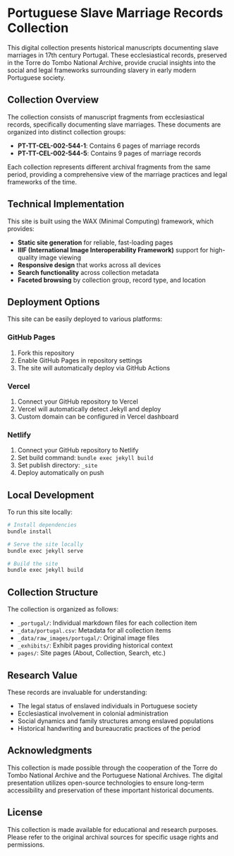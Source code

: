 # Portuguese Slave Marriage Records Collection

This digital collection presents historical manuscripts documenting slave marriages in 17th century Portugal. These ecclesiastical records, preserved in the Torre do Tombo National Archive, provide crucial insights into the social and legal frameworks surrounding slavery in early modern Portuguese society.

## Collection Overview

The collection consists of manuscript fragments from ecclesiastical records, specifically documenting slave marriages. These documents are organized into distinct collection groups:

- **PT-TT-CEL-002-544-1**: Contains 6 pages of marriage records
- **PT-TT-CEL-002-544-5**: Contains 9 pages of marriage records

Each collection represents different archival fragments from the same period, providing a comprehensive view of the marriage practices and legal frameworks of the time.

## Technical Implementation

This site is built using the WAX (Minimal Computing) framework, which provides:

- **Static site generation** for reliable, fast-loading pages
- **IIIF (International Image Interoperability Framework)** support for high-quality image viewing
- **Responsive design** that works across all devices
- **Search functionality** across collection metadata
- **Faceted browsing** by collection group, record type, and location

## Deployment Options

This site can be easily deployed to various platforms:

### GitHub Pages

1. Fork this repository
2. Enable GitHub Pages in repository settings
3. The site will automatically deploy via GitHub Actions

### Vercel

1. Connect your GitHub repository to Vercel
2. Vercel will automatically detect Jekyll and deploy
3. Custom domain can be configured in Vercel dashboard

### Netlify

1. Connect your GitHub repository to Netlify
2. Set build command: `bundle exec jekyll build`
3. Set publish directory: `_site`
4. Deploy automatically on push

## Local Development

To run this site locally:

```bash
# Install dependencies
bundle install

# Serve the site locally
bundle exec jekyll serve

# Build the site
bundle exec jekyll build
```

## Collection Structure

The collection is organized as follows:

- `_portugal/`: Individual markdown files for each collection item
- `_data/portugal.csv`: Metadata for all collection items
- `_data/raw_images/portugal/`: Original image files
- `_exhibits/`: Exhibit pages providing historical context
- `pages/`: Site pages (About, Collection, Search, etc.)

## Research Value

These records are invaluable for understanding:

- The legal status of enslaved individuals in Portuguese society
- Ecclesiastical involvement in colonial administration
- Social dynamics and family structures among enslaved populations
- Historical handwriting and bureaucratic practices of the period

## Acknowledgments

This collection is made possible through the cooperation of the Torre do Tombo National Archive and the Portuguese National Archives. The digital presentation utilizes open-source technologies to ensure long-term accessibility and preservation of these important historical documents.

## License

This collection is made available for educational and research purposes. Please refer to the original archival sources for specific usage rights and permissions.
